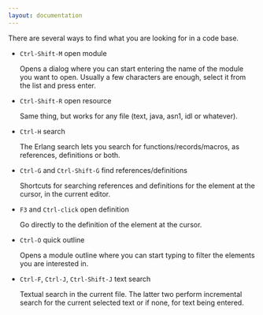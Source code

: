 ```yaml
---
layout: documentation
---
```


There are several ways to find what you are looking for in a code base.

* `Ctrl-Shift-M` open module

  Opens a dialog where you can start entering the name of the module you want to open. Usually a few characters are enough, select it from the list and press enter.

* `Ctrl-Shift-R` open resource

  Same thing, but works for any file (text, java, asn1, idl or whatever).

* `Ctrl-H` search

  The Erlang search lets you search for functions/records/macros, as references, definitions or both.

* `Ctrl-G` and `Ctrl-Shift-G` find references/definitions

  Shortcuts for searching references and definitions for the element at the cursor, in the current editor.

* `F3` and `Ctrl-click` open definition

  Go directly to the definition of the element at the cursor.

* `Ctrl-O` quick outline

  Opens a module outline where you can start typing to filter the elements you are interested in.

* `Ctrl-F`, `Ctrl-J`, `Ctrl-Shift-J` text search

  Textual search in the current file. The latter two perform incremental search for the current selected text or if none, for text being entered.

